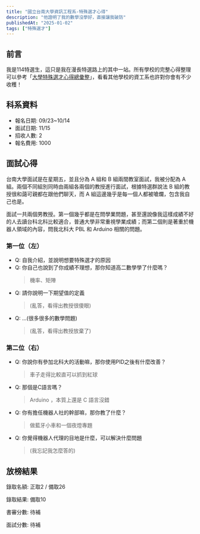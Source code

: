 ```yaml
---
title: "國立台南大學資訊工程系-特殊選才心得"
description: "他證明了我的數學沒學好，直接讓我破防"
publishedAt: "2025-01-02"
tags: ["特殊選才"]
---
```


## 前言

我是114特選生，這只是我在漫長特選路上的其中一站。所有學校的完整心得整理可以參考「[大學特殊選才心得總彙整](/blogs/special)」，看看其他學校的資工系也許對你會有不少收穫！

## 科系資料

- 報名日期: 09/23~10/14
- 面試日期: 11/15
- 招收人數: 2
- 報名費用: 1000

## 面試心得

台南大學面試是在星期五，並且分為 A 組和 B 組兩間教室面試，我被分配為 A 組。兩個不同組別同時由兩組各兩個的教授進行面試，根據特選群說法 B 組的教授很和藹可親都在跟他們聊天，而 A 組這邊幾乎是每一個人都被嗆爛，包含我自己也是。

面試一共兩個男教授。第一個幾乎都是在問學業問題，甚至還說像我這樣成績不好的人去讀台科北科比較適合，普通大學非常重視學業成績；而第二個則是著重於機器人領域的內容，問我北科大 PBL 和 Arduino 相關的問題。

### 第一位（左）

- Q: 自我介紹，並說明想要特殊選才的原因
- Q: 你自己也說到了你成績不理想，那你知道高二數學學了什麼嗎？
  > 機率、矩陣
- Q: 請你說明一下期望值的定義
  > (亂答，看得出教授很傻眼)
- Q: ...(很多很多的數學問題)
  > (亂答，看得出教授放棄了)

### 第二位（右）

- Q: 你說你有參加北科大的活動嘛，那你使用PID之後有什麼改善？
  > 車子走得比較直可以抓到紅球
- Q: 那個是C語言嗎？
  > Arduino ，本質上還是 C 語言沒錯
- Q: 你有擔任機器人社的幹部嘛，那你教了什麼？
  > 做藍牙小車和一個夜燈專題
- Q: 你覺得機器人代理的目地是什麼，可以解決什麼問題
  > (我忘記我怎麼答的)

## 放榜結果

錄取名額: 正取2 / 備取26

錄取結果: 備取10

書審分數: 待補

面試分數: 待補
